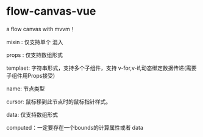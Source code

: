 # flow-canvas-vue
a flow canvas with mvvm！


mixin : 仅支持单个 混入

props : 仅支持数组形式

templaet: 字符串形式，支持多个子组件，支持 v-for,v-if,动态绑定数据传递(需要子组件用Props接受)

name: 节点类型

cursor: 鼠标移到此节点时的鼠标指针样式。

data: 仅支持数组形式

computed：一定要存在一个bounds的计算属性或者 data
